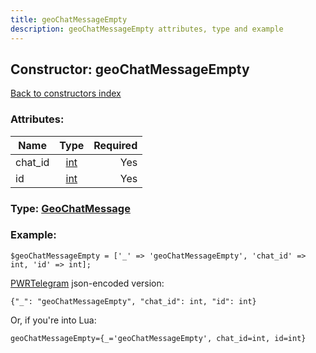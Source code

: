 ```yaml
---
title: geoChatMessageEmpty
description: geoChatMessageEmpty attributes, type and example
---
```

## Constructor: geoChatMessageEmpty  
[Back to constructors index](index.md)



### Attributes:

| Name     |    Type       | Required |
|----------|:-------------:|---------:|
|chat\_id|[int](../types/int.md) | Yes|
|id|[int](../types/int.md) | Yes|



### Type: [GeoChatMessage](../types/GeoChatMessage.md)


### Example:

```
$geoChatMessageEmpty = ['_' => 'geoChatMessageEmpty', 'chat_id' => int, 'id' => int];
```  

[PWRTelegram](https://pwrtelegram.xyz) json-encoded version:

```
{"_": "geoChatMessageEmpty", "chat_id": int, "id": int}
```


Or, if you're into Lua:  


```
geoChatMessageEmpty={_='geoChatMessageEmpty', chat_id=int, id=int}

```


